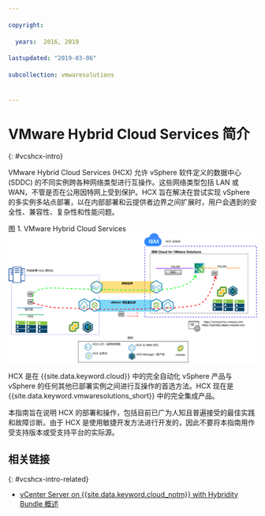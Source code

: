 ```yaml
---

copyright:

  years:  2016, 2019

lastupdated: "2019-03-06"

subcollection: vmwaresolutions


---
```


# VMware Hybrid Cloud Services 简介
{: #vcshcx-intro}

VMware Hybrid Cloud Services (HCX) 允许 vSphere 软件定义的数据中心 (SDDC) 的不同实例跨各种网络类型进行互操作。这些网络类型包括 LAN 或 WAN，不管是否在公用因特网上受到保护。HCX 旨在解决在尝试实现 vSphere 的多实例多站点部署，以在内部部署和云提供者边界之间扩展时，用户会遇到的安全性、兼容性、复杂性和性能问题。

图 1. VMware Hybrid Cloud Services
![VMware Hybrid Cloud Services](vcshcx.svg)

HCX 是在 {{site.data.keyword.cloud}} 中的完全自动化 vSphere 产品与 vSphere 的任何其他已部署实例之间进行互操作的首选方法。HCX 现在是 {{site.data.keyword.vmwaresolutions_short}} 中的完全集成产品。

本指南旨在说明 HCX 的部署和操作，包括目前已广为人知且普遍接受的最佳实践和故障诊断。由于 HCX 是使用敏捷开发方法进行开发的，因此不要将本指南用作受支持版本或受支持平台的实际源。

## 相关链接
{: #vcshcx-intro-related}

* [vCenter Server on {{site.data.keyword.cloud_notm}} with Hybridity Bundle 概述](/docs/services/vmwaresolutions/archiref/vcs?topic=vmware-solutions-vcs-hybridity-intro)   
